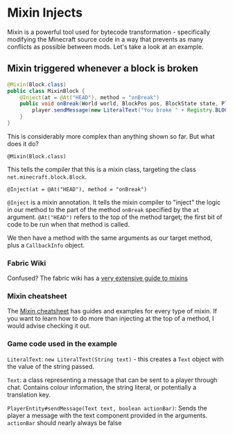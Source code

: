 # Mixin Injects

Mixin is a powerful tool used for bytecode transformation - specifically modifying the Minecraft source code in a way that prevents as many conflicts as possible between mods. Let's take a look at an example.

## Mixin triggered whenever a block is broken

```java
@Mixin(Block.class)
public class MixinBlock {
    @Inject(at = @At("HEAD"), method = "onBreak")
    public void onBreak(World world, BlockPos pos, BlockState state, PlayerEntity player, CallbackInfo info) {
        player.sendMessage(new LiteralText("You broke " + Registry.BLOCK.getId(state.getBlock())), false);
    }
}
```

This is considerably more complex than anything shown so far. But what does it do?

`@Mixin(Block.class)`

This tells the compiler that this is a mixin class, targeting the class `net.minecraft.block.Block`.

`@Inject(at = @At("HEAD"), method = "onBreak")`

`@Inject` is a mixin annotation. It tells the mixin compiler to "inject" the logic in our method to the part of the method `onBreak` specified by the `at` argument. `@At("HEAD")` refers to the top of the method target; the first bit of code to be run when that method is called.

We then have a method with the same arguments as our target method, plus a `CallbackInfo` object.

### Fabric Wiki

Confused? The fabric wiki has a [very extensive guide to mixins](https://fabricmc.net/wiki/tutorial:mixin_introduction)

### Mixin cheatsheet

The [Mixin cheatsheet](https://github.com/2xsaiko/mixin-cheatsheet) has guides and examples for every type of mixin. If you want to learn how to do more than injecting at the top of a method, I would advise checking it out.

### Game code used in the example

`LiteralText`: `new LiteralText(String text)` - this creates a `Text` object with the value of the string passed. 

`Text`: a class representing a message that can be sent to a player through chat. Contains colour information, the string literal, or potentially a translation key.

`PlayerEntity#sendMessage(Text text, boolean actionBar)`: Sends the player a message with the text component provided in the arguments. `actionBar` should nearly always be false
